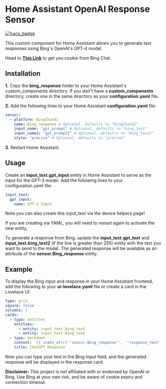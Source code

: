 # Home Assistant OpenAI Response Sensor

[![hacs_badge](https://img.shields.io/badge/HACS-Default-orange.svg)](https://github.com/custom-components/hacs)

This custom component for Home Assistant allows you to generate text responses using Bing's OpenAI's GPT-4 model.

Head to **[This Link](https://www.bing.com/chat)** to get you cookie from Bing Chat. 


## Installation
**1.** Copy the **bing_response** folder to your Home Assistant's custom_components directory. If you don't have a **custom_components** directory, create one in the same directory as your **configuration.yaml** file.

**2.** Add the following lines to your Home Assistant **configuration.yaml** file:

```yaml
sensor:
  - platform: BingChatAI
    name: Bing_response # Optional, Defaults to "BingChatAI"
    input_name: "gpt_prompt" # Optional, defaults to "bing_text"
    input_name2: "gpt_prompt2" # Optional, defaults to "bing_text2"
    style: "precise" # Optional, defaults to "precise"
```
**3.** Restart Home Assistant.

## Usage
Create an **input_text.gpt_input** entity in Home Assistant to serve as the input for the GPT-3 model. Add the following lines to your configuration.yaml file:

```yaml
input_text:
  gpt_input:
    name: GPT-3 Input
```
Note you can also create this input_text via the device helpers page!

If you are creating via YAML, you will need to restart again to activate the new entity,

To generate a response from Bing, update the **input_text.gpt_text** and **input_text.bing_text2** (if the line is greater than 255) entity with the text you want to send to the model. The generated response will be available as an attribute of the **sensor.Bing_response** entity.

## Example
To display the Bing input and response in your Home Assistant frontend, add the following to your **ui-lovelace.yaml** file or create a card in the Lovelace UI:

```yaml
type: grid
square: false
columns: 1
cards:
  - type: entities
    entities:
      - entity: input_text.Bing_text
      - entity: input_text.Bing_text
  - type: markdown
    content: '{{ state_attr(''sensor.Bing_response'', ''response_text'') }}'
    title: ChatGPT Response
```
Now you can type your text in the Bing Input field, and the generated response will be displayed in the response card.


**Disclaimer:** This project is not affiliated with or endorsed by OpenAI or Bing. Use Bing at your own risk, and be aware of cookie expiry and connection timeout.
